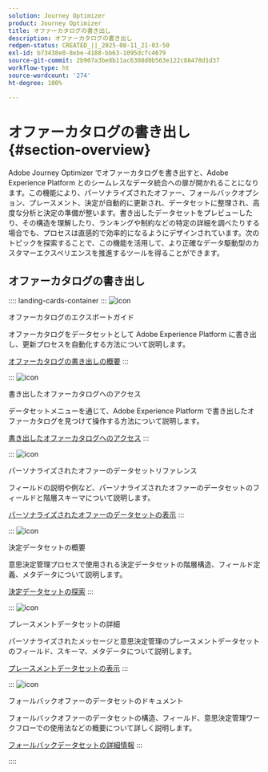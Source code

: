 ```yaml
---
solution: Journey Optimizer
product: Journey Optimizer
title: オファーカタログの書き出し
description: オファーカタログの書き出し
redpen-status: CREATED_||_2025-08-11_21-03-50
exl-id: b73438e0-8ebe-4188-bb63-1095dcfc4679
source-git-commit: 2b907a3be8b11ac6308d0b563e122c88478d1d37
workflow-type: ht
source-wordcount: '274'
ht-degree: 100%

---
```


# オファーカタログの書き出し{#section-overview}

Adobe Journey Optimizer でオファーカタログを書き出すと、Adobe Experience Platform とのシームレスなデータ統合への扉が開かれることになります。この機能により、パーソナライズされたオファー、フォールバックオプション、プレースメント、決定が自動的に更新され、データセットに整理され、高度な分析と決定の準備が整います。書き出したデータセットをプレビューしたり、その構造を理解したり、ランキングや制約などの特定の詳細を調べたりする場合でも、プロセスは直感的で効率的になるようにデザインされています。次のトピックを探索することで、この機能を活用して、より正確なデータ駆動型のカスタマーエクスペリエンスを推進するツールを得ることができます。

## オファーカタログの書き出し

:::: landing-cards-container
:::
![icon](https://cdn.experienceleague.adobe.com/icons/circle-play.svg)

オファーカタログのエクスポートガイド

オファーカタログをデータセットとして Adobe Experience Platform に書き出し、更新プロセスを自動化する方法について説明します。

[オファーカタログの書き出しの概要](../using/offers/export-catalog/get-started-export.md)
:::

:::
![icon](https://cdn.experienceleague.adobe.com/icons/list-check.svg?lang=ja)

書き出したオファーカタログへのアクセス

データセットメニューを通じて、Adobe Experience Platform で書き出したオファーカタログを見つけて操作する方法について説明します。

[書き出したオファーカタログへのアクセス](../using/offers/export-catalog/access-dataset.md)
:::

:::
![icon](https://cdn.experienceleague.adobe.com/icons/code-branch.svg?lang=ja)

パーソナライズされたオファーのデータセットリファレンス

フィールドの説明や例など、パーソナライズされたオファーのデータセットのフィールドと階層スキーマについて説明します。

[パーソナライズされたオファーのデータセットの表示](../using/offers/export-catalog/export-offers.md)
:::

:::
![icon](https://cdn.experienceleague.adobe.com/icons/code-branch.svg?lang=ja)

決定データセットの概要

意思決定管理プロセスで使用される決定データセットの階層構造、フィールド定義、メタデータについて説明します。

[決定データセットの探索](../using/offers/export-catalog/export-decisions.md)
:::

:::
![icon](https://cdn.experienceleague.adobe.com/icons/puzzle-piece.svg?lang=ja)

プレースメントデータセットの詳細

パーソナライズされたメッセージと意思決定管理のプレースメントデータセットのフィールド、スキーマ、メタデータについて説明します。

[プレースメントデータセットの表示](../using/offers/export-catalog/export-placements.md)
:::

:::
![icon](https://cdn.experienceleague.adobe.com/icons/puzzle-piece.svg?lang=ja)

フォールバックオファーのデータセットのドキュメント

フォールバックオファーのデータセットの構造、フィールド、意思決定管理ワークフローでの使用法などの概要について詳しく説明します。

[フォールバックデータセットの詳細情報](../using/offers/export-catalog/export-fallback.md)
:::

::::
